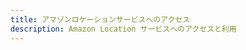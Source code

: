 ```yaml
---
title: アマゾンロケーションサービスへのアクセス
description: Amazon Location サービスへのアクセスと利用
---
```


<inline-fragment platform="js" src="~/guides/location-service/fragments/setting-up-your-app-js.md"></inline-fragment> <inline-fragment platform="ios" src="~/guides/location-service/fragments/setting-up-your-app-ios.md"></inline-fragment> <inline-fragment platform="android" src="~/guides/location-service/fragments/setting-up-your-app-android.md"></inline-fragment>
